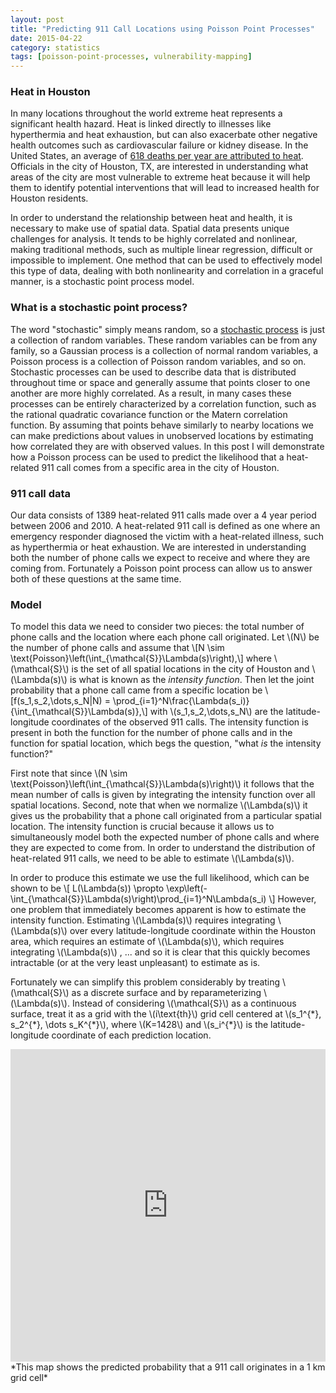 ```yaml
---
layout: post
title: "Predicting 911 Call Locations using Poisson Point Processes"
date: 2015-04-22
category: statistics
tags: [poisson-point-processes, vulnerability-mapping]
---
```


### Heat in Houston

In many locations throughout the world extreme heat represents a significant health hazard.
Heat is linked directly to illnesses like hyperthermia and heat exhaustion, but can also
exacerbate other negative health outcomes such as cardiovascular failure or kidney disease.
In the United States, an average of [618 deaths per year are attributed to heat][1]. Officials
in the city of Houston, TX, are interested in understanding what areas of the city are most 
vulnerable to extreme heat because it will help them to identify potential interventions
that will lead to increased health for Houston residents.

In order to understand the relationship between heat and health, it is necessary to make use of
spatial data. Spatial data presents unique challenges for analysis. It tends to be highly correlated 
and nonlinear, making traditional methods, such as multiple linear regression, difficult or 
impossible to implement. One method that can be used to effectively model this type of data,
dealing with both nonlinearity and correlation in a graceful manner, is a stochastic point 
process model.

### What is a stochastic point process?

The word "stochastic" simply means random, so a [stochastic process][2] is just a collection
of random variables. These random variables can be from any family, so a Gaussian process
is a collection of normal random variables, a Poisson process is a collection of Poisson 
random variables, and so on. Stochastic processes can be used to describe data that is 
distributed throughout time or space and generally assume that points closer to one another are more highly correlated.
As a result, in many cases these processes can be entirely characterized by a correlation 
function, such as the rational quadratic covariance function or the Matern correlation function.
By assuming that points behave similarly to nearby locations we can make predictions about 
values in unobserved locations by estimating how correlated they are with observed values.
In this post I will demonstrate how a Poisson process can be used to predict the likelihood that
a heat-related 911 call comes from a specific area in the city of Houston. 

### 911 call data

Our data consists of 1389 heat-related 911 calls made over a 4 year period between 2006 and 2010. A 
heat-related 911 call is defined as one where an emergency responder diagnosed the victim 
with a heat-related illness, such as hyperthermia or heat exhaustion. We are interested in 
understanding both the number of phone calls we expect to receive and where they are coming from. 
Fortunately a Poisson point process can allow us to answer both of these questions at the same time.

### Model

To model this data we need to consider two pieces: the total number of phone calls and the location 
where each phone call originated. Let \\(N\\) be the number of phone calls and assume that 
\\[N \sim \text{Poisson}\left(\int\_{\mathcal{S}}\Lambda(s)\right),\\] where \\(\mathcal{S}\\) is the set of all 
spatial locations in the city of Houston and \\(\Lambda(s)\\) is what is known as the _intensity function_.
Then let the joint probability that a phone call came from a specific location be 
\\[f(s\_1,s\_2,\dots,s\_N|N) = \prod\_{i=1}^N\frac{\Lambda(s\_i)}{\int\_{\mathcal{S}}\Lambda(s)},\\]
with \\(s\_1,s\_2,\dots,s\_N\\) are the latitude-longitude coordinates of the 
observed 911 calls. The intensity function is present in both the function for the number of phone calls and in the 
function for spatial location, which begs the question, "what _is_ the intensity function?"

First note that since \\(N \sim \text{Poisson}\left(\int\_{\mathcal{S}}\Lambda(s)\right)\\) it follows that
the mean number of calls is given by integrating the intensity function over all spatial locations. Second,
note that when we normalize \\(\Lambda(s)\\) it gives us the probability that a phone call originated 
from a particular spatial location. The intensity function is crucial because it allows us
to simultaneously model both the expected number of phone calls and where they are expected to come from.
In order to understand the distribution of heat-related 911 calls, we need to be able to estimate
\\(\Lambda(s)\\).

In order to produce this estimate we use the full likelihood, which can be shown to be
\\[ L(\Lambda(s)) \propto \exp\left(-\int\_{\mathcal{S}}\Lambda(s)\right)\prod\_{i=1}^N\Lambda(s\_i) \\]
However, one problem that immediately becomes apparent is how to estimate the intensity function. 
Estimating \\(\Lambda(s)\\) requires integrating \\(\Lambda(s)\\) over every latitude-longitude coordinate 
within the Houston area, which requires an estimate of \\(\Lambda(s)\\), which requires integrating \\(\Lambda(s)\\)
, ... and so it is clear that this quickly becomes intractable (or at the very least unpleasant) to estimate as is.

Fortunately we can simplify this problem considerably by treating \\(\mathcal{S}\\) as a discrete surface
and by reparameterizing \\(\Lambda(s)\\). Instead of considering \\(\mathcal{S}\\) as a continuous surface,
treat it as a grid with the \\(i\text{th}\\) grid cell centered at \\(s\_1^{\*}, s\_2^{\*}, \dots s\_K^{\*}\\), where \\(K=1428\\)
and \\(s\_i^{\*}\\) is the latitude-longitude coordinate of each prediction location. 

<iframe width='100%' height='500px' frameBorder='0'
src='https://a.tiles.mapbox.com/v4/jwmortensen.m36nngic/attribution,zoompan,zoomwheel,geocoder,share.html?access_token=pk.eyJ1Ijoiandtb3J0ZW5zZW4iLCJhIjoiQjJHSVp4NCJ9.AYH98hv0ksUCLvwmsJHfeQ'></iframe>
*This map shows the predicted probability that a 911 call originates in a 1 km grid cell*

[1]: http://www.cdc.gov/mmwr/preview/mmwrhtml/mm6136a6.htm "CDC"
[2]: http://en.wikipedia.org/wiki/Stochastic_process "Stochastic Processes"
